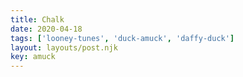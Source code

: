 ```yaml
---
title: Chalk
date: 2020-04-18
tags: ['looney-tunes', 'duck-amuck', 'daffy-duck']
layout: layouts/post.njk
key: amuck
---
```


